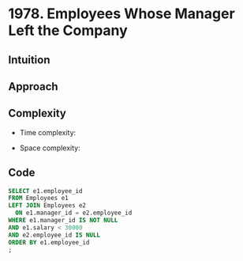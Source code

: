 # 1978. Employees Whose Manager Left the Company

## Intuition

## Approach
<!-- Describe your approach to solving the problem. -->

## Complexity

- Time complexity:
<!-- Add your time complexity here, e.g. $$O(n)$$ -->

- Space complexity:
<!-- Add your space complexity here, e.g. $$O(n)$$ -->

## Code

```sql
SELECT e1.employee_id
FROM Employees e1
LEFT JOIN Employees e2
  ON e1.manager_id = e2.employee_id
WHERE e1.manager_id IS NOT NULL
AND e1.salary < 30000
AND e2.employee_id IS NULL
ORDER BY e1.employee_id
;
```
